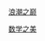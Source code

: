 [浪潮之巅](https://sites.google.com/site/junwu02/%E6%B5%AA%E6%BD%AE%E4%B9%8B%E5%B7%85)

[数学之美](https://sites.google.com/site/junwu02/beautyofmathematics)
